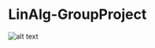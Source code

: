 ﻿# LinAlg-GroupProject
 ![alt text]([(https://github.com/joshcutie/LinAlg-GroupProject/blob/main/media/Project.png?raw=true)])

